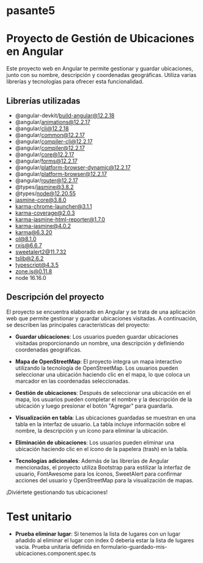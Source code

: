 # pasante5

# Proyecto de Gestión de Ubicaciones en Angular

Este proyecto web en Angular te permite gestionar y guardar ubicaciones, junto con su nombre, descripción y coordenadas geográficas. Utiliza varias librerías y tecnologías para ofrecer esta funcionalidad.

## Librerías utilizadas
  - @angular-devkit/build-angular@12.2.18
  - @angular/animations@12.2.17
  - @angular/cli@12.2.18
  - @angular/common@12.2.17
  - @angular/compiler-cli@12.2.17
  - @angular/compiler@12.2.17
  - @angular/core@12.2.17
  - @angular/forms@12.2.17
  - @angular/platform-browser-dynamic@12.2.17
  - @angular/platform-browser@12.2.17
  - @angular/router@12.2.17
  - @types/jasmine@3.8.2
  - @types/node@12.20.55
  - jasmine-core@3.8.0
  - karma-chrome-launcher@3.1.1
  - karma-coverage@2.0.3
  - karma-jasmine-html-reporter@1.7.0
  - karma-jasmine@4.0.2
  - karma@6.3.20
  - ol@8.1.0
  - rxjs@6.6.7
  - sweetalert2@11.7.32
  - tslib@2.6.2
  - typescript@4.3.5
  - zone.js@0.11.8
  - node 16.16.0

## Descripción del proyecto

El proyecto se encuentra elaborado en Angular y se trata de una aplicación web que permite gestionar y guardar ubicaciones visitadas. A continuación, se describen las principales características del proyecto:

- **Guardar ubicaciones**: Los usuarios pueden guardar ubicaciones visitadas proporcionando un nombre, una descripción y definiendo coordenadas geográficas.

- **Mapa de OpenStreetMap**: El proyecto integra un mapa interactivo utilizando la tecnología de OpenStreetMap. Los usuarios pueden seleccionar una ubicación haciendo clic en el mapa, lo que coloca un marcador en las coordenadas seleccionadas.

- **Gestión de ubicaciones**: Después de seleccionar una ubicación en el mapa, los usuarios pueden completar el nombre y la descripción de la ubicación y luego presionar el botón "Agregar" para guardarla.

- **Visualización en tabla**: Las ubicaciones guardadas se muestran en una tabla en la interfaz de usuario. La tabla incluye información sobre el nombre, la descripción y un ícono para eliminar la ubicación.

- **Eliminación de ubicaciones**: Los usuarios pueden eliminar una ubicación haciendo clic en el ícono de la papelera (trash) en la tabla.

- **Tecnologías adicionales**: Además de las librerías de Angular mencionadas, el proyecto utiliza Bootstrap para estilizar la interfaz de usuario, FontAwesome para los íconos, SweetAlert para confirmar acciones del usuario y OpenStreetMap para la visualización de mapas.


¡Diviértete gestionando tus ubicaciones!


# Test unitario

- **Prueba eliminar lugar**: Si tenemos la lista de lugares con un lugar añadido al eliminar el lugar con index 0 deberia estar la lista de lugares vacia. Prueba unitaria definida en formulario-guardado-mis-ubicaciones.component.spec.ts
